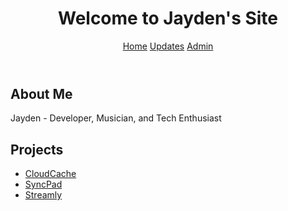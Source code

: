 <!DOCTYPE html>
<html lang="en">
<head>
    <meta charset="UTF-8">
    <meta name="viewport" content="width=device-width, initial-scale=1.0">
    <title>Jayden's Website</title>
    <link rel="stylesheet" href="style.css">
</head>
<body>
    <header>
        <h1>Welcome to Jayden's Site</h1>
        <nav>
            <a href="index.html">Home</a>
            <a href="updates.html">Updates</a>
            <a href="admin.html">Admin</a>
        </nav>
    </header>
    <section>
        <h2>About Me</h2>
        <p>Jayden - Developer, Musician, and Tech Enthusiast</p>
        <h2>Projects</h2>
        <ul>
            <li><a href="https://cloudcache.com">CloudCache</a></li>
            <li><a href="https://syncpad.com">SyncPad</a></li>
            <li><a href="https://streamly.com">Streamly</a></li>
        </ul>
    </section>
</body>
</html>
